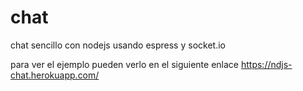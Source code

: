 # chat
chat  sencillo con nodejs usando espress y socket.io 

para ver el ejemplo pueden verlo en el siguiente enlace 
https://ndjs-chat.herokuapp.com/

